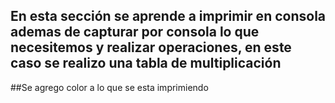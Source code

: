 ## En esta sección se aprende a imprimir en consola ademas de capturar por consola lo que necesitemos y realizar operaciones, en este caso se realizo una tabla de multiplicación 
##Se agrego color a lo que se esta imprimiendo